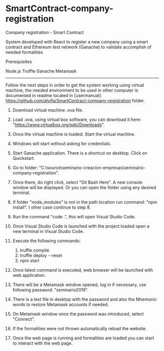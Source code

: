 # SmartContract-company-registration

Company registration - Smart Contract

System developed with React to register a new company using a smart contract and Ethereum test network (Ganache) to validate accomplish  of needed formalities

Prerequisites

Node.js 
Truffle 
Ganache 
Metamask

--------------------------------------------------------------------------------------------------------------------------------

Follow the next steps in order to get the system working using virtual machine, the needed environment to be used in other computer is documented in readme located in [usermanual]: https://github.com/alvifa/SmartContract-company-registration folder.

1. Download virtual machine .ova file.

1. Load .ova, using virtual box software, you can download it here: "https://www.virtualbox.org/wiki/Downloads".

2. Once the virtual machine is loaded. Start the virtual machine.

3. Windows will start without asking for credentials.

4. Start Ganache application. There is a shortcut on desktop. Click on Quickstart.

5. Go to folder: "C:\source\seminario-creacion-empresas\seminario-company-registration".

6. Once there, do right click, select "Git Bash Here". A new console window will be displayed. Or you can open the folder using any desired terminal.

7. If folder "node_modules" is not in the path location run command: "npm install". I other case continue to step 8.

9. Run the command "code .", this will open Visual Studio Code.

10. Once Visual Studio Code is launched with the project loaded open a new terminal in Visual Studio Code.

11. Execute the following commands:

	1) truffle compile
	2) truffle deploy --reset
	3) npm start

12. Once latest command is executed, web browser will be launched with web application.

13. There will be a Metamask window opened, log in if necessary, use following password: "seminario2019".

14. There is a text file in desktop with the password and also the Mnemonic words to restore Metamask accounts if needed.

15. On Metamask window once the password was introduced, select "Connect".

16. If the formalities were not thrown automatically reload the website.

17. Once the web page is running and formalities are loaded you can start to interact with the web page.
